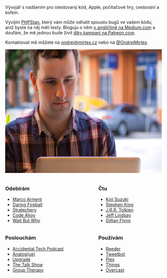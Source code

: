 Vývojář s nadšením pro otestovaný kód, Apple, počítačové hry, cestování a kofein.

Vyvíjím [PHPStan](https://github.com/phpstan/phpstan), který vám může odhalit spoustu bugů ve vašem kódu, aniž byste na něj měli testy. Bloguju o něm [v angličtině na Medium.com](https://medium.com/@ondrejmirtes) a doufám, že mě jednou bude živit [díky kampani na Patreon.com](https://www.patreon.com/phpstan).

Kontaktovat mě můžete na <ondrej@mirtes.cz> nebo na [@OndrejMirtes](https://twitter.com/OndrejMirtes).

<p class="about-photo">
	<img src="/images/about-foto.jpg" width="592" height="397" />
</p>

<div style="float: left; width: 300px;">

### Odebírám

- [Marco Arment](http://www.marco.org/)
- [Daring Fireball](http://daringfireball.net/)
- [Stratechery](https://stratechery.com/)
- [Code Ahoy](http://codeahoy.com)
- [Wait But Why](http://waitbutwhy.com/)

</div>

<div style="float: left;">

### Čtu

- [Koji Suzuki](http://www.amazon.com/s/ref=nb_sb_noss_1?url=search-alias%3Dstripbooks&field-keywords=Koji+Suzuki)
- [Stephen King](http://www.amazon.com/s/ref=nb_sb_noss_1?url=search-alias%3Dstripbooks&field-keywords=Stephen+King)
- [J.R.R. Tolkien](http://www.amazon.com/s/ref=nb_sb_noss_1?url=search-alias%3Dstripbooks&field-keywords=J.R.R.+Tolkien)
- [Jeff Lindsay](http://www.amazon.com/s/ref=nb_sb_noss_1?url=search-alias%3Dstripbooks&field-keywords=Jeff+Lindsay)
- [Gillian Flynn](http://www.amazon.com/s/ref=nb_sb_noss_1?url=search-alias%3Dstripbooks&field-keywords=Gillian+Flynn)

</div>

<div style="float: left; width: 300px; clear: both;">

### Poslouchám

- [Accidental Tech Podcast](http://atp.fm/)
- [Analog(ue)](https://www.relay.fm/analogue)
- [Upgrade](https://www.relay.fm/upgrade)
- [The Talk Show](https://daringfireball.net/thetalkshow/)
- [Group Therapy](http://www.aboveandbeyond.nu/abgt)

</div>

<div style="float: left;">

### Používám

- [Reeder](http://reederapp.com/)
- [Tweetbot](http://tapbots.com/software/tweetbot/)
- [Plex](https://plex.tv/)
- [Things](http://culturedcode.com/things/)
- [Overcast](https://overcast.fm/)

</div>